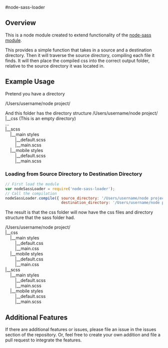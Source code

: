 #node-sass-loader

## Overview
This is a node module created to extend functionality of the [node-sass module](https://github.com/sass/node-sass).

This provides a simple function that takes in a source and a destination directory. Then it will traverse the source directory, compiling each file it finds. It will then place the compiled css into the correct output folder, relative to the source directory it was located in.

## Example Usage
Pretend you have a directory

/Users/username/node project/

And this folder has the directory structure
/Users/username/node project/  
|__css (This is an empty directory)  
...  
|__scss  
&nbsp;&nbsp;&nbsp;&nbsp;|__main styles  
&nbsp;&nbsp;&nbsp;&nbsp;&nbsp;&nbsp;&nbsp;&nbsp;|__default.scss  
&nbsp;&nbsp;&nbsp;&nbsp;&nbsp;&nbsp;&nbsp;&nbsp;|__main.scss  
&nbsp;&nbsp;&nbsp;&nbsp;|__mobile styles  
&nbsp;&nbsp;&nbsp;&nbsp;&nbsp;&nbsp;&nbsp;&nbsp;|__default.scss  
&nbsp;&nbsp;&nbsp;&nbsp;&nbsp;&nbsp;&nbsp;&nbsp;|__main.scss  

### Loading from Source Directory to Destination Directory
```javascript
// First load the module
var nodeSassLoader = require('node-sass-loader');
// Call the compilation
nodeSassLoader.compile({ source_directory: '/Users/username/node project/sass'),
                         destination_directory: '/Users/username/node project/css') });
```

The result is that the css folder will now have the css files and directory structure that the sass folder had.

/Users/username/node project/  
|__css  
&nbsp;&nbsp;&nbsp;&nbsp;|__main styles  
&nbsp;&nbsp;&nbsp;&nbsp;&nbsp;&nbsp;&nbsp;&nbsp;|__default.css  
&nbsp;&nbsp;&nbsp;&nbsp;&nbsp;&nbsp;&nbsp;&nbsp;|__main.css  
&nbsp;&nbsp;&nbsp;&nbsp;|__mobile styles  
&nbsp;&nbsp;&nbsp;&nbsp;&nbsp;&nbsp;&nbsp;&nbsp;|__default.css  
&nbsp;&nbsp;&nbsp;&nbsp;&nbsp;&nbsp;&nbsp;&nbsp;|__main.css  
|__scss  
&nbsp;&nbsp;&nbsp;&nbsp;|__main styles  
&nbsp;&nbsp;&nbsp;&nbsp;&nbsp;&nbsp;&nbsp;&nbsp;|__default.scss  
&nbsp;&nbsp;&nbsp;&nbsp;&nbsp;&nbsp;&nbsp;&nbsp;|__main.scss  
&nbsp;&nbsp;&nbsp;&nbsp;|__mobile styles  
&nbsp;&nbsp;&nbsp;&nbsp;&nbsp;&nbsp;&nbsp;&nbsp;|__default.scss  
&nbsp;&nbsp;&nbsp;&nbsp;&nbsp;&nbsp;&nbsp;&nbsp;|__main.scss  

## Additional Features
If there are additional features or issues, please file an issue in the issues section of the repository. Or, feel free to create your own addition and file a pull request to integrate the features.
